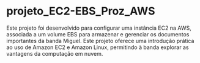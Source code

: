 # projeto_EC2-EBS_Proz_AWS
Este projeto foi desenvolvido para configurar uma instância EC2 na AWS, associada a um volume EBS para armazenar e gerenciar os documentos importantes da banda Miguel. Este projeto oferece uma introdução prática ao uso de Amazon EC2 e Amazon Linux, permitindo à banda explorar as vantagens da computação em nuvem.
